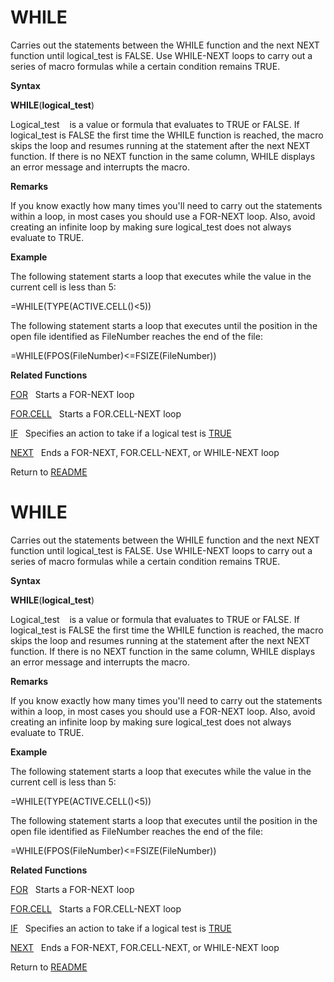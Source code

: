 # WHILE

Carries out the statements between the WHILE function and the next NEXT
function until logical\_test is FALSE. Use WHILE-NEXT loops to carry out
a series of macro formulas while a certain condition remains TRUE.

**Syntax**

**WHILE**(**logical\_test**)

Logical\_test&nbsp;&nbsp;&nbsp;&nbsp;is a value or formula that
evaluates to TRUE or FALSE. If logical\_test is FALSE the first time the
WHILE function is reached, the macro skips the loop and resumes running
at the statement after the next NEXT function. If there is no NEXT
function in the same column, WHILE displays an error message and
interrupts the macro.

**Remarks**

If you know exactly how many times you'll need to carry out the
statements within a loop, in most cases you should use a FOR-NEXT loop.
Also, avoid creating an infinite loop by making sure logical\_test does
not always evaluate to TRUE.

**Example**

The following statement starts a loop that executes while the value in
the current cell is less than 5:

\=WHILE(TYPE(ACTIVE.CELL()\<5))

The following statement starts a loop that executes until the position
in the open file identified as FileNumber reaches the end of the file:

\=WHILE(FPOS(FileNumber)\<=FSIZE(FileNumber))

**Related Functions**

[FOR](FOR.md)&nbsp;&nbsp;&nbsp;Starts a FOR-NEXT loop

[FOR.CELL](FOR.CELL.md)&nbsp;&nbsp;&nbsp;Starts a FOR.CELL-NEXT loop

[IF](IF.md)&nbsp;&nbsp;&nbsp;Specifies an action to take if a logical test is
[TRUE](TRUE.md)

[NEXT](NEXT.md)&nbsp;&nbsp;&nbsp;Ends a FOR-NEXT, FOR.CELL-NEXT, or WHILE-NEXT loop



Return to [README](README.md#W)

# WHILE

Carries out the statements between the WHILE function and the next NEXT
function until logical\_test is FALSE. Use WHILE-NEXT loops to carry out
a series of macro formulas while a certain condition remains TRUE.

**Syntax**

**WHILE**(**logical\_test**)

Logical\_test&nbsp;&nbsp;&nbsp;&nbsp;is a value or formula that
evaluates to TRUE or FALSE. If logical\_test is FALSE the first time the
WHILE function is reached, the macro skips the loop and resumes running
at the statement after the next NEXT function. If there is no NEXT
function in the same column, WHILE displays an error message and
interrupts the macro.

**Remarks**

If you know exactly how many times you'll need to carry out the
statements within a loop, in most cases you should use a FOR-NEXT loop.
Also, avoid creating an infinite loop by making sure logical\_test does
not always evaluate to TRUE.

**Example**

The following statement starts a loop that executes while the value in
the current cell is less than 5:

\=WHILE(TYPE(ACTIVE.CELL()\<5))

The following statement starts a loop that executes until the position
in the open file identified as FileNumber reaches the end of the file:

\=WHILE(FPOS(FileNumber)\<=FSIZE(FileNumber))

**Related Functions**

[FOR](FOR.md)&nbsp;&nbsp;&nbsp;Starts a FOR-NEXT loop

[FOR.CELL](FOR.CELL.md)&nbsp;&nbsp;&nbsp;Starts a FOR.CELL-NEXT loop

[IF](IF.md)&nbsp;&nbsp;&nbsp;Specifies an action to take if a logical test is
[TRUE](TRUE.md)

[NEXT](NEXT.md)&nbsp;&nbsp;&nbsp;Ends a FOR-NEXT, FOR.CELL-NEXT, or WHILE-NEXT loop



Return to [README](README.md#W)

